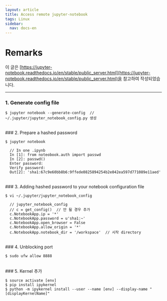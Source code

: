```yaml
---
layout: article
title: Access remote jupyter-notebook
tags: Linux
sidebar:
  nav: docs-en
---
```


# Remarks
이 글은 [https://jupyter-notebook.readthedocs.io/en/stable/public_server.html](https://jupyter-notebook.readthedocs.io/en/stable/public_server.html)을 참고하여 작성되었습니다.

<!--more-->

---

### 1. Generate config file

    $ jupyter notebook --generate-config  // ~/.jupyter/jupyter_notebook_config.py 생성

<br>
### 2. Prepare a hashed password

    $ jupyter notebook

      // In one .ipynb
      In [1]: from noteobook.auth import passwd
      In [2]: passwd()
      Enter password:
      Verify password:
      Out[2]: 'sha1:67c9e60bb8b6:9ffede0825894254b2e042ea597d771089e11aed'

<br>
### 3. Adding hashed password to your notebook configuration file

    $ vi ~/.jupyter/jupyter_notebook_config

      // jupyter_notebook_config
      // c = get_config()  // 안 될 경우 추가
      c.NotebookApp.ip = '*'
      c.NotebookApp.password = u'sha1:~'
      c.NotebookApp.open_browser = False
      c.NotebookApp.allow_origin = '*'
      c.NotebookApp.notebook_dir = '/workspace'  // 시작 directory

<br>
### 4. Unblocking port

    $ sudo ufw allow 8888

<br>
### 5. Kernel 추가

    $ source activate [env]
    $ pip install ipykernel
    $ python -m ipykernel install --user --name [env] --display-name "[displayKernelName]"
